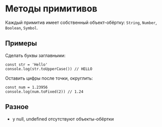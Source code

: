 # Методы примитивов
Каждый примитив имеет собственный объект-обёртку: `String`, `Number`, `Boolean`, `Symbol`.

## Примеры

Сделать буквы заглавными:

    const str = 'Hello'
    console.log(str.toUpperCase()) // HELLO

Оставить цифры после точки, округлить:

    const num = 1.23956
    console.log(num.toFixed(2)) // 1.24

## Разное
- у null, undefined отсутствуют объекты-обёртки